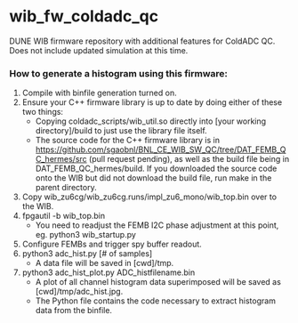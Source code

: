 # wib_fw_coldadc_qc
DUNE WIB firmware repository with additional features for ColdADC QC. 
Does not include updated simulation at this time.

### How to generate a histogram using this firmware:
 1. Compile with binfile generation turned on.
 2. Ensure your C++ firmware library is up to date by doing either of these two things:
	 - Copying coldadc_scripts/wib_util.so directly into [your working directory]/build to just use the library file itself.
	 - The source code for the C++ firmware library is in https://github.com/sgaobnl/BNL_CE_WIB_SW_QC/tree/DAT_FEMB_QC_hermes/src (pull request pending), as well as the build file being in DAT_FEMB_QC_hermes/build. If you downloaded the source code onto the WIB but did not download the build file, run make in the parent directory.
 3. Copy wib_zu6cg/wib_zu6cg.runs/impl_zu6_mono/wib_top.bin over to the WIB.
 4. fpgautil -b wib_top.bin
	 - You need to readjust the FEMB I2C phase adjustment at this point, eg. python3 wib_startup.py
5. Configure FEMBs and trigger spy buffer readout.
6. python3 adc_hist.py [# of samples]
	- A data file will be saved in [cwd]/tmp.
7. python3 adc_hist_plot.py ADC_histfilename.bin
	- A plot of all channel histogram data superimposed will be saved as [cwd]/tmp/adc_hist.jpg.
	- The Python file contains the code necessary to extract histogram data from the binfile.
